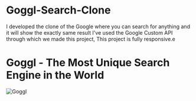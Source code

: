 # Goggl-Search-Clone
I developed the clone of the Google where you can search for anything and it will show the exactly same result I've used the Google Custom API through which we made this project, This project  is fully responsive.e
# Goggl - The Most Unique Search Engine in the World

![Goggl](https://i.ibb.co/yQdYhtq/image.png)
